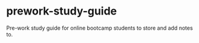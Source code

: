 # prework-study-guide
Pre-work study guide for online bootcamp students to store and add notes to. 
